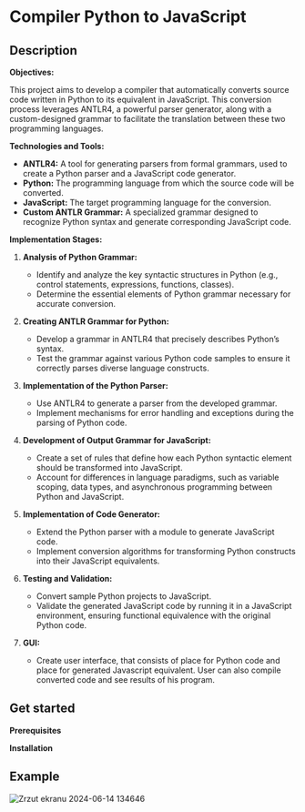 # Compiler Python to JavaScript


## Description

**Objectives:**

This project aims to develop a compiler that automatically converts source code written in Python to its equivalent in JavaScript. This conversion process leverages ANTLR4, a powerful parser generator, along with a custom-designed grammar to facilitate the translation between these two programming languages.

**Technologies and Tools:**
- **ANTLR4:** A tool for generating parsers from formal grammars, used to create a Python parser and a JavaScript code generator.
- **Python:** The programming language from which the source code will be converted.
- **JavaScript:** The target programming language for the conversion.
- **Custom ANTLR Grammar:** A specialized grammar designed to recognize Python syntax and generate corresponding JavaScript code.

**Implementation Stages:**

1. **Analysis of Python Grammar:**
   - Identify and analyze the key syntactic structures in Python (e.g., control statements, expressions, functions, classes).
   - Determine the essential elements of Python grammar necessary for accurate conversion.

2. **Creating ANTLR Grammar for Python:**
   - Develop a grammar in ANTLR4 that precisely describes Python’s syntax.
   - Test the grammar against various Python code samples to ensure it correctly parses diverse language constructs.

3. **Implementation of the Python Parser:**
   - Use ANTLR4 to generate a parser from the developed grammar.
   - Implement mechanisms for error handling and exceptions during the parsing of Python code.

4. **Development of Output Grammar for JavaScript:**
   - Create a set of rules that define how each Python syntactic element should be transformed into JavaScript.
   - Account for differences in language paradigms, such as variable scoping, data types, and asynchronous programming between Python and JavaScript.

5. **Implementation of Code Generator:**
   - Extend the Python parser with a module to generate JavaScript code.
   - Implement conversion algorithms for transforming Python constructs into their JavaScript equivalents.

6. **Testing and Validation:**
   - Convert sample Python projects to JavaScript.
   - Validate the generated JavaScript code by running it in a JavaScript environment, ensuring functional equivalence with the original Python code.

7. **GUI:**
   - Create user interface, that consists of place for Python code and place for generated Javascript equivalent. User can also compile converted code and see results of his program.


## Get started
**Prerequisites**

**Installation**


## Example
![Zrzut ekranu 2024-06-14 134646](https://github.com/ranz7/python-js-converter/assets/115559396/1373c11f-87db-4b80-ba1b-9834bdcd86b1)



